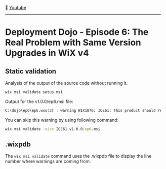 :movie_camera: [Youtube](https://www.youtube.com/watch?v=vqiEVfeDjpw)

<hr/>

# Deployment Dojo - Episode 6: The Real Problem with Same Version Upgrades in WiX v4

## Static validation

Analysis of the output of the source code without running it.

```cmd
wix msi validate setup.msi
```
Output for the v1.0.0/ep6.msi file:
```cmd
C:\dojo\ep6\ep6.wxs(3) : warning WIX1076: ICE61: This product should remove only older versions of itself. The Maximum version is not less than the current product. (1.0.0 1.0.0)
```

You can skip this warning by using following command:

```cmd
wix msi validate -sice ICE61 v1.0.0/ep6.msi
```

## .wixpdb 

The `wix msi validate` command uses the .wixpdb file to display the line number where warnings are coming from.